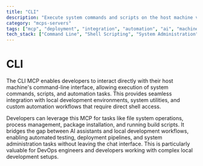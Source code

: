 ```yaml
---
title: "CLI"
description: "Execute system commands and scripts on the host machine via CLI operations."
category: "mcps-servers"
tags: ["mcp", "deployment", "integration", "automation", "ai", "machine-learning"]
tech_stack: ["Command Line", "Shell Scripting", "System Administration", "Automation Tools", "Local Development"]
---
```


# CLI

The CLI MCP enables developers to interact directly with their host machine's command-line interface, allowing execution of system commands, scripts, and automation tasks. This provides seamless integration with local development environments, system utilities, and custom automation workflows that require direct shell access.

Developers can leverage this MCP for tasks like file system operations, process management, package installation, and running build scripts. It bridges the gap between AI assistants and local development workflows, enabling automated testing, deployment pipelines, and system administration tasks without leaving the chat interface. This is particularly valuable for DevOps engineers and developers working with complex local development setups.
